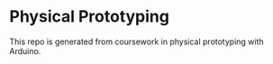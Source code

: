 # Physical Prototyping
This repo is generated from coursework in physical prototyping with Arduino. 
